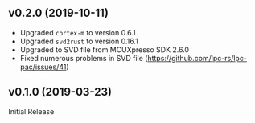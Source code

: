 <a name="v0.2.0"></a>
## v0.2.0 (2019-10-11)

- Upgraded `cortex-m` to version 0.6.1
- Upgraded `svd2rust` to version 0.16.1
- Upgraded to SVD file from MCUXpresso SDK 2.6.0
- Fixed numerous problems in SVD file (https://github.com/lpc-rs/lpc-pac/issues/41)


<a name="v0.1.0"></a>
## v0.1.0 (2019-03-23)

Initial Release
